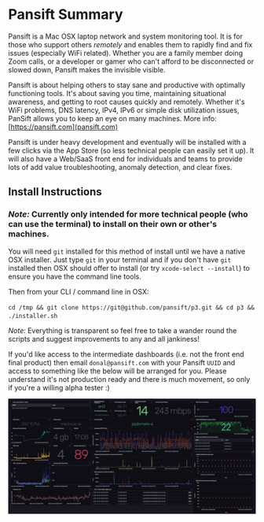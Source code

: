 # Pansift Summary 

Pansift is a Mac OSX laptop network and system monitoring tool. It is for those who support others *remotely* and enables them to rapidly find and fix issues (especially WiFi related). Whether you are a family member doing Zoom calls, or a developer or gamer who can't afford to be disconnected or slowed down, Pansift makes the invisible visible.

Pansift is about helping others to stay sane and productive with optimally functioning tools. It's about saving you time, maintaining situational awareness, and getting to root causes quickly and remotely. Whether it's WiFi problems, DNS latency, IPv4, IPv6 or simple disk utilization issues, PanSift allows you to keep an eye on many machines. More info: [https://pansift.com](pansift.com) 
 
Pansift is under heavy development and eventually will be installed with a few clicks via the App Store (so less technical people can easily set it up). It will also have a Web/SaaS front end for individuals and teams to provide lots of add value troubleshooting, anomaly detection, and clear fixes.


## Install Instructions

### *Note:* Currently only intended for more technical people (who can use the terminal) to install on their own or other's machines.

You will need `git` installed for this method of install until we have a native OSX installer. Just type `git` in your terminal and if you don't have `git` installed then OSX should offer to install (or try `xcode-select --install`) to ensure you have the command line tools.

Then from your CLI / command line in OSX:

`cd /tmp && git clone https://git@github.com/pansift/p3.git && cd p3 && ./installer.sh`

*Note:* Everything is transparent so feel free to take a wander round the scripts and suggest improvements to any and all jankiness!

If you'd like access to the intermediate dashboards (i.e. not the front end final product) then email `donal@pansift.com` with your Pansift `UUID` and access to something like the below will be arranged for you. Please understand it's not production ready and there is much movement, so only if you're a willing alpha tester :)

![Intermediate Dashboard](https://github.com/pansift/p3/blob/main/Images/publicity_cap_v1.png?raw=true)

